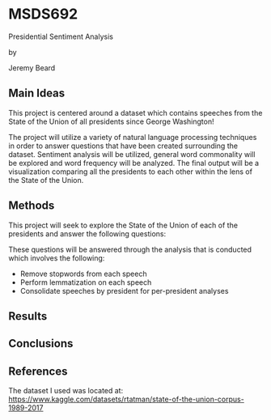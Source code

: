 # MSDS692
Presidential Sentiment Analysis

by

Jeremy Beard



## Main Ideas
This project is centered around a dataset which contains speeches from the State of the Union of all presidents since George Washington! 

The project will utilize a variety of natural language processing techniques in order to answer questions that have been created surrounding the dataset. Sentiment analysis will be utilized, general word commonality will be explored and word frequency will be analyzed. The final output will be a visualization comparing all the presidents to each other within the lens of the State of the Union.




## Methods

This project will seek to explore the State of the Union of each of the presidents and answer the following questions:

These questions will be answered through the analysis that is conducted which involves the following:

- Remove stopwords from each speech
- Perform lemmatization on each speech
- Consolidate speeches by president for per-president analyses


## Results

## Conclusions

## References
The dataset I used was located at: 
https://www.kaggle.com/datasets/rtatman/state-of-the-union-corpus-1989-2017





